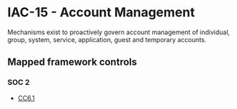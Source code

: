 # IAC-15 - Account Management
Mechanisms exist to proactively govern account management of individual, group, system, service, application, guest and temporary accounts.
## Mapped framework controls
### SOC 2
- [CC6.1](../soc2/cc61.md)
